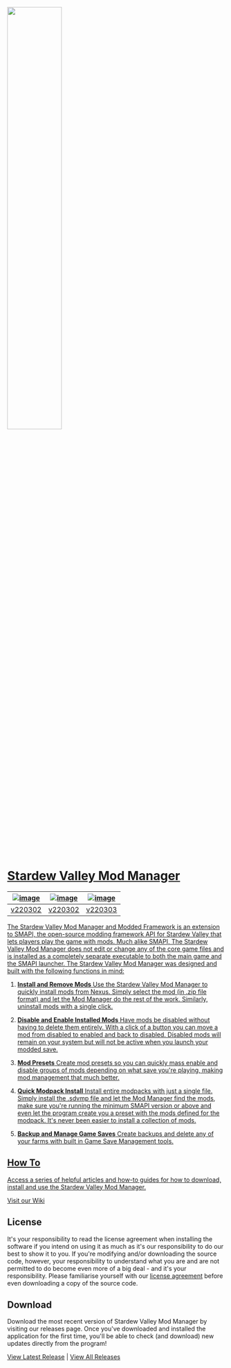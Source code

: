 <a href="#"><img height=50% src="https://github.com/RyanWalpoleEnterprises/Stardew-Valley/raw/release-stable/web/SDVMM_Logo.png?raw=true">


# Stardew Valley Mod Manager

| ![image](https://raw.githubusercontent.com/RyanWalpoleEnterprises/Stardew-Valley-Mod-Manager/release-stable/web/Srelease-stable.png) | ![image](https://raw.githubusercontent.com/RyanWalpoleEnterprises/Stardew-Valley-Mod-Manager/release-stable/web/Srelease-alpha.png) | ![image](https://raw.githubusercontent.com/RyanWalpoleEnterprises/Stardew-Valley-Mod-Manager/release-stable/web/Srelease-development.png) |
|-------------------------------------------------------------------------------------------------------------------------------------|------------------------------------------------------------------------------------------------------------------------------------|------------------------------------------------------------------------------------------------------------------------------------------|
| [v220302](https://github.com/RyanWalpoleEnterprises/Stardew-Valley-Mod-Manager/tree/release-stable)                                                                                                                             | [v220302](https://github.com/RyanWalpoleEnterprises/Stardew-Valley-Mod-Manager/tree/release-alpha)                                                                                                                            | [v220303](https://github.com/RyanWalpoleEnterprises/Stardew-Valley-Mod-Manager/tree/development)                                                                                                                                  |

The Stardew Valley Mod Manager and Modded Framework is an extension to SMAPI, the open-source modding framework API for Stardew Valley that lets players play the game with mods. Much alike SMAPI, The Stardew Valley Mod Manager does not edit or change any of the core game files and is installed as a completely separate executable to both the main game and the SMAPI launcher. The Stardew Valley Mod Manager was designed and built with the following functions in mind:

1. <b>Install and Remove Mods</b>
Use the Stardew Valley Mod Manager to quickly install mods from Nexus. Simply select the mod (in .zip file format) and let the Mod Manager do the rest of the work. Similarly, uninstall mods with a single click.

2. <b>Disable and Enable Installed Mods</b>
Have mods be disabled without having to delete them entirely. With a click of a button you can move a mod from disabled to enabled and back to disabled. Disabled mods will remain on your system but will not be active when you launch your modded save.

3. <b>Mod Presets</b>
Create mod presets so you can quickly mass enable and disable groups of mods depending on what save you're playing, making mod management that much better.

4. <b>Quick Modpack Install</b>
Install entire modpacks with just a single file. Simply install the .sdvmp file and let the Mod Manager find the mods, make sure you're running the minimum SMAPI version or above and even let the program create you a preset with the mods defined for the modpack. It's never been easier to install a collection of mods.

5. <b>Backup and Manage Game Saves</b>
Create backups and delete any of your farms with built in Game Save Management tools.

## How To
Access a series of helpful articles and how-to guides for how to download, install and use the Stardew Valley Mod Manager.
  
[Visit our Wiki](https://github.com/RyanWalpoleEnterprises/Stardew-Valley-Mod-Manager/wiki)

## License
It's your responsibility to read the license agreement when installing the software if you intend on using it as much as it's our responsibility to do our best to show it to you.
If you're modifying and/or downloading the source code, however, your responsibility to understand what you are and are not permitted to do become even more of a big deal - and it's your responsibility. Please familiarise yourself with our [license agreement](https://github.com/RyanWalpoleEnterprises/Stardew-Valley-Mod-Manager/release-stable/LICENSE.md) before even downloading a copy of the source code.

## Download
Download the most recent version of Stardew Valley Mod Manager by visiting our releases page.
Once you've downloaded and installed the application for the first time, you'll be able to check (and download) new updates directly from the program!
  
[View Latest Release](https://github.com/RyanWalpoleEnterprises/Stardew-Valley-Mod-Manager/releases/latest)   |   [View All Releases](https://github.com/RyanWalpoleEnterprises/Stardew-Valley-Mod-Manager/releases)

